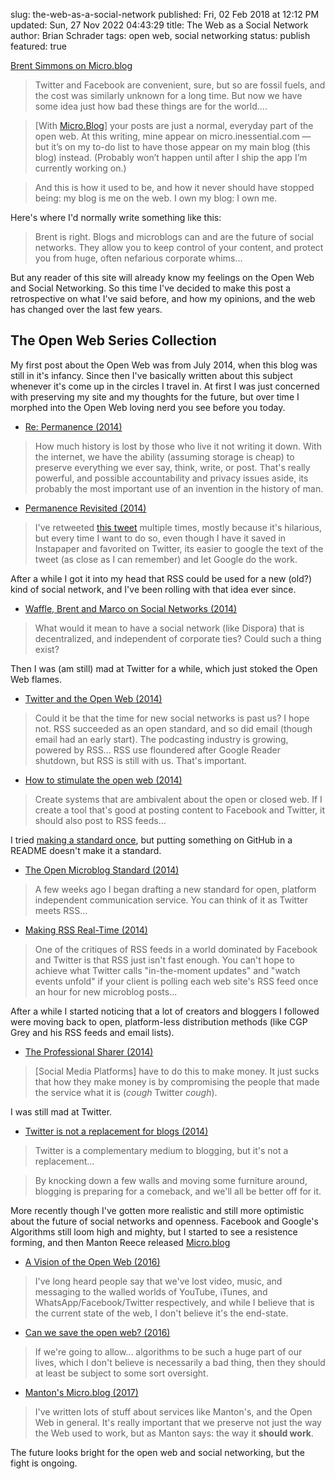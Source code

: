 slug: the-web-as-a-social-network
published: Fri, 02 Feb 2018 at 12:12 PM
updated: Sun, 27 Nov 2022 04:43:29 
title: The Web as a Social Network
author: Brian Schrader
tags: open web, social networking
status: publish
featured: true

[Brent Simmons on Micro.blog][inessential]

> Twitter and Facebook are convenient, sure, but so are fossil fuels, and the cost was similarly unknown for a long time. But now we have some idea just how bad these things are for the world....

> \[With [Micro.Blog][mb]\] your posts are just a normal, everyday part of the open web. At this writing, mine appear on micro.inessential.com — but it’s on my to-do list to have those appear on my main blog (this blog) instead. (Probably won’t happen until after I ship the app I’m currently working on.)

> And this is how it used to be, and how it never should have stopped being: my blog is me on the web. I own my blog: I own me.

Here's where I'd normally write something like this:

> Brent is right. Blogs and microblogs can and are the future of social networks. They allow you to keep control of your content, and protect you from huge, often nefarious corporate whims...

But any reader of this site will already know my feelings on the Open Web and Social Networking. So this time I've decided to make this post a retrospective on what I've said before, and how my opinions, and the web has changed over the last few years.

## The Open Web Series Collection

My first post about the Open Web was from July 2014, when this blog was still in it's infancy. Since then I've basically written about this subject whenever it's come up in the circles I travel in. At first I was just concerned with preserving my site and my thoughts for the future, but over time I morphed into the Open Web loving nerd you see before you today.

- [Re: Permanence (2014)](/archive/re-permanence/)

> How much history is lost by those who live it not writing it down. With the internet, we have the ability (assuming storage is cheap) to preserve everything we ever say, think, write, or post. That's really powerful, and possible accountability and privacy issues aside, its probably the most important use of an invention in the history of man.

- [Permanence Revisited (2014)](/archive/permanence-revisited/)

>I've retweeted [this tweet](https://twitter.com/gruber/status/1024766035) multiple times, mostly because it's hilarious, but every time I want to do so, even though I have it saved in Instapaper and favorited on Twitter, its easier to google the text of the tweet (as close as I can remember) and let Google do the work.

After a while I got it into my head that RSS could be used for a new (old?) kind of social network, and I've been rolling with that idea ever since.

- [Waffle, Brent and Marco on Social Networks (2014)](/archive/waffle-brent-and-marco-on-social-networks/)

> What would it mean to have a social network (like Dispora) that is decentralized, and independent of corporate ties? Could such a thing exist?

Then I was (am still) mad at Twitter for a while, which just stoked the Open Web flames.

- [Twitter and the Open Web (2014)](/archive/twitter-and-the-open-web/)

> Could it be that the time for new social networks is past us? I hope not. RSS succeeded as an open standard, and so did email (though email had an early start). The podcasting industry is growing, powered by RSS... RSS use floundered after Google Reader shutdown, but RSS is still with us. That's important.

- [How to stimulate the open web (2014)](/archive/how-to-stimulate-the-open-web/)

> Create systems that are ambivalent about the open or closed web. If I create a tool that's good at posting content to Facebook and Twitter, it should also post to RSS feeds...

I tried [making a standard once](https://www.xkcd.com/927/), but putting something on GitHub in a README doesn't make it a standard.

- [The Open Microblog Standard (2014)](/archive/the-open-microblog-standard/)

> A few weeks ago I began drafting a new standard for open, platform independent communication service. You can think of it as Twitter meets RSS...

- [Making RSS Real-Time (2014)](/archive/making-rss-real-time/)

> One of the critiques of RSS feeds in a world dominated by Facebook and Twitter is that RSS just isn't fast enough. You can't hope to achieve what Twitter calls "in-the-moment updates" and "watch events unfold" if your client is polling each web site's RSS feed once an hour for new microblog posts...

After a while I started noticing that a lot of creators and bloggers I followed were moving back to open, platform-less distribution methods (like CGP Grey and his RSS feeds and email lists).

- [The Professional Sharer (2014)](/archive/the-professional-sharer/)

> [Social Media Platforms] have to do this to make money. It just sucks that how they make money is by compromising the people that made the service what it is (*cough* Twitter *cough*).

I was still mad at Twitter.

- [Twitter is not a replacement for blogs (2014)](/archive/twitter-is-not-a-replacement-for-blogs/)

> Twitter is a complementary medium to blogging, but it's not a replacement...

> By knocking down a few walls and moving some furniture around, blogging is preparing for a comeback, and we'll all be better off for it.

More recently though I've gotten more realistic and still more optimistic about the future of social networks and openness. Facebook and Google's Algorithms still loom high and mighty, but I started to see a resistence forming, and then Manton Reece released [Micro.blog](https://micro.blog)

- [A Vision of the Open Web (2016)](/archive/a-vision-of-the-open-web/)

> I've long heard people say that we've lost video, music, and messaging to the walled worlds of YouTube, iTunes, and WhatsApp/Facebook/Twitter respectively, and while I believe that is the current state of the web, I don't believe it's the end-state.

- [Can we save the open web? (2016)](/archive/can-we-save-the-open-web/)

> If we're going to allow... algorithms to be such a huge part of our lives, which I don't believe is necessarily a bad thing, then they should at least be subject to some sort oversight.

- [Manton's Micro.blog (2017)](/archive/mantons-microblog/)

> I've written lots of stuff about services like Manton's, and the Open Web in general. It's really important that we preserve not just the way the Web used to work, but as Manton says: the way it **should work**.

The future looks bright for the open web and social networking, but the fight is ongoing.

[mb]: https://micro.blog
[inessential]: http://inessential.com/2018/02/01/why_micro_blog_is_not_another_app_net
